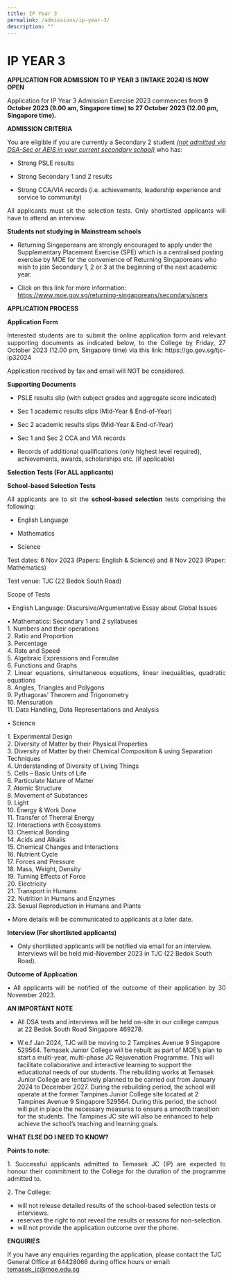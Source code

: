 ```yaml
---
title: IP Year 3
permalink: /admissions/ip-year-3/
description: ""
---
```

# IP YEAR 3

**APPLICATION FOR ADMISSION TO IP YEAR 3 (INTAKE 2024) IS NOW OPEN**

Application for IP Year 3 Admission Exercise 2023 commences from **9 October 2023 (9.00 am, Singapore time) to 27 October 2023 (12.00 pm, Singapore time).**

<p style="text-align: justify;"><b>ADMISSION CRITERIA</b></p>

<p style="text-align: justify;">You are eligible if you are currently a Secondary 2 student <i><u>(not admitted via DSA-Sec or AEIS in your current secondary school)</u></i> who has:</p>

* Strong PSLE results

* Strong Secondary 1 and 2 results

* Strong CCA/VIA records (i.e. achievements, leadership experience and service to community)

<p style="text-align: justify;">All applicants must sit the selection tests. Only shortlisted applicants will have to attend an interview.</p>

<p style="text-align: justify;"><b>Students not studying in Mainstream schools</b></p>

* Returning Singaporeans are strongly encouraged to apply under the Supplementary Placement Exercise (SPE) which is a centralised posting exercise by MOE for the convenience of Returning Singaporeans who wish to join Secondary 1, 2 or 3 at the beginning of the next academic year. 

* Click on this link for more information: https://www.moe.gov.sg/returning-singaporeans/secondary/spers

<p style="text-align: justify;"><b>APPLICATION PROCESS</b></p>

<p style="text-align: justify;"><b>Application Form</b></p>
<p style="text-align: justify;">Interested students are to submit the online application form and relevant supporting documents as indicated below, to the College by Friday, 27 October 2023 (12.00 pm, Singapore time) via this link: https://go.gov.sg/tjc-ip32024 </p>

Application received by fax and email will NOT be considered.

<p style="text-align: justify;"><b>Supporting Documents</b></p>

* PSLE results slip (with subject grades and aggregate score indicated)

* Sec 1 academic results slips (Mid-Year &amp; End-of-Year)

* Sec 2 academic results slips (Mid-Year &amp; End-of-Year)

* Sec 1 and Sec 2 CCA and VIA records

*	Records of additional qualifications (only highest level required), achievements, awards, scholarships etc. (if applicable)

<p style="text-align: justify;"><b>Selection Tests (For ALL applicants)</b></p>

<p style="text-align: justify;"><b>School-based Selection Tests</b></p>

<p style="text-align: justify;">All applicants are to sit the <b>school-based selection</b> tests comprising the following:</p>

* English Language 

* Mathematics

* Science

<p style="text-align: justify;">Test dates: 6 Nov 2023 (Papers: English &amp; Science) and 8 Nov 2023 (Paper: Mathematics)</p>
<p style="text-align: justify;">Test venue: TJC (22 Bedok South Road)</p> 
<p style="text-align: justify;">Scope of Tests</p>
<p style="text-align: justify;">•	 English Language: Discursive/Argumentative Essay about Global Issues</p>

<p style="text-align: justify;">•	Mathematics: Secondary 1 and 2 syllabuses<br>
1. Numbers and their operations<br>
2. Ratio and Proportion<br>
3. Percentage<br>
4. Rate and Speed<br>
5. Algebraic Expressions and Formulae<br>
6. Functions and Graphs<br>
7. Linear equations, simultaneous equations, linear inequalities, quadratic equations<br>
8. Angles, Triangles and Polygons<br>
9. Pythagoras’ Theorem and Trigonometry<br>
10. Mensuration<br>
11. Data Handling, Data Representations and Analysis <br>
	
</p><p style="text-align: justify;">•	Science</p>
1.	Experimental Design<br>
2.	Diversity of Matter by their Physical Properties<br>
3.	Diversity of Matter by their Chemical Composition &amp; using Separation Techniques<br>
4.	Understanding of Diversity of Living Things<br>
5.	Cells – Basic Units of Life<br>
6.	Particulate Nature of Matter<br>
7.	Atomic Structure<br>
8.	Movement of Substances<br>
9.	Light<br>
10.	Energy &amp; Work Done<br>
11.	Transfer of Thermal Energy<br>
12.	Interactions with Ecosystems<br>
13.	Chemical Bonding<br>
14.	Acids and Alkalis<br>
15.	Chemical Changes and Interactions<br>
16.	Nutrient Cycle<br>
17.	Forces and Pressure<br>
18.	Mass, Weight, Density<br>
19.	Turning Effects of Force<br>
20.	Electricity<br>
21.	Transport in Humans<br>
22.	Nutrition in Humans and Enzymes<br>
23.	Sexual Reproduction in Humans and Plants<br>

<p style="text-align: justify;">•	More details will be communicated to applicants at a later date.</p>

<p style="text-align: justify;"><b>Interview (For shortlisted applicants)</b></p>

*	Only shortlisted applicants will be notified via email for an interview. Interviews will be held mid-November 2023 in TJC (22 Bedok South Road). 

<p style="text-align: justify;"><b>Outcome of Application</b></p>

<p style="text-align: justify;">•	All applicants will be notified of the outcome of their application by 30 November 2023.</p>

<p style="text-align: justify;"><b>AN IMPORTANT NOTE </b></p>

*	All DSA tests and interviews will be held on-site in our college campus at 22 Bedok South Road Singapore 469278.

* W.e.f Jan 2024, TJC will be moving to 2 Tampines Avenue 9 Singapore 529564.
Temasek Junior College will be rebuilt as part of MOE’s plan to start a multi-year, multi-phase JC Rejuvenation Programme. This will facilitate collaborative and interactive learning to support the educational needs of our students. The rebuilding works at Temasek Junior College are tentatively planned to be carried out from January 2024 to December 2027. During the rebuilding period, the school will operate at the former Tampines Junior College site located at 2 Tampines Avenue 9 Singapore 529564. During this period, the school will put in place the necessary measures to ensure a smooth transition for the students. The Tampines JC site will also be enhanced to help achieve the school’s teaching and learning goals.

<p style="text-align: justify;"><b>WHAT ELSE DO I NEED TO KNOW?</b></p>
<p style="text-align: justify;"><b>Points to note:</b></p>

<p style="text-align: justify;">1. Successful applicants admitted to Temasek JC (IP) are expected to honour their commitment to the College for the duration of the programme admitted to.</p>

<p style="text-align: justify;">2. The College:</p>

* will not release detailed results of the school-based selection tests or interviews.
* reserves the right to not reveal the results or reasons for non-selection. 
* will not provide the application outcome over the phone.




<p style="text-align: justify;"><b>ENQUIRIES</b></p>

If you have any enquiries regarding the application, please contact the TJC General Office at 64428066 during office hours or email: temasek_jc@moe.edu.sg